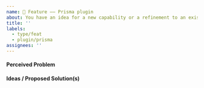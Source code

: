 ```yaml
---
name: 🚀 Feature –– Prisma plugin
about: You have an idea for a new capability or a refinement to an existing one for Prisma plugin
title: ''
labels:
  - type/feat
  - plugin/prisma
assignees: ''
---
```


<!--    Instructions                                -->
<!--                                                -->
<!-- 1. Remove sections/details you do not complete -->
<!-- 2. Add sections/details useful to you          -->

#### Perceived Problem

#### Ideas / Proposed Solution(s)
